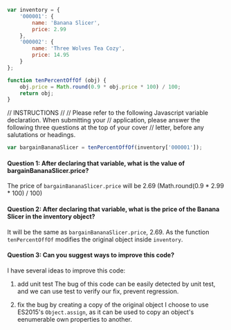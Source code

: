 ```javascript
var inventory = {
    '000001': {
        name: 'Banana Slicer',
        price: 2.99
    },
    '000002': {
        name: 'Three Wolves Tea Cozy',
        price: 14.95
    }        
};

function tenPercentOffOf (obj) {
    obj.price = Math.round(0.9 * obj.price * 100) / 100;
    return obj;
}
```

// INSTRUCTIONS
//
// Please refer to the following Javascript variable declaration. When submitting your
// application, please answer the following three questions at the top of your cover
// letter, before any salutations or headings.

```javascript
var bargainBananaSlicer = tenPercentOffOf(inventory['000001']);
```

#### Question 1: After declaring that variable, what is the value of bargainBananaSlicer.price?

The price of `bargainBananaSlicer.price` will be 2.69 (Math.round(0.9 * 2.99 * 100) / 100)

#### Question 2: After declaring that variable, what is the price of the Banana Slicer in the inventory object?

It will be the same as `bargainBananaSlicer.price`, 2.69. As the function `tenPercentOffOf` modifies the original object inside `inventory`.

#### Question 3: Can you suggest ways to improve this code?

I have several ideas to improve this code:

1. add unit test
The bug of this code can be easily detected by unit test, and we can use test to verify our fix, prevent regression.

2. fix the bug by creating a copy of the original object
I choose to use ES2015's `Object.assign`, as it can be used to copy an object's eenumerable own properties to another.
